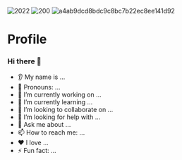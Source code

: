 
![2022](https://user-images.githubusercontent.com/91014957/183244224-1e6571be-f73f-4240-b899-28ed35df8ac1.gif)
![200](https://user-images.githubusercontent.com/91014957/183244346-b3df414a-bd79-44f6-8a9a-06ba3540ae59.gif)
![a4ab9dcd8bdc9c8bc7b22ec8ee141d92](https://user-images.githubusercontent.com/91014957/183244390-02c5bbdd-efa5-4b14-b6b7-fea027733707.gif)


# Profile
### Hi there 👋
* 👂 My name is ...
* 👩 Pronouns: ...
* 🔭 I’m currently working on ...
* 🌱 I’m currently learning ...
* 🤝 I’m looking to collaborate on ...
* 🤔 I’m looking for help with ...
* 💬 Ask me about ...
* 📫 How to reach me: ...
* ❤️ I love ...
* ⚡ Fun fact: ...
